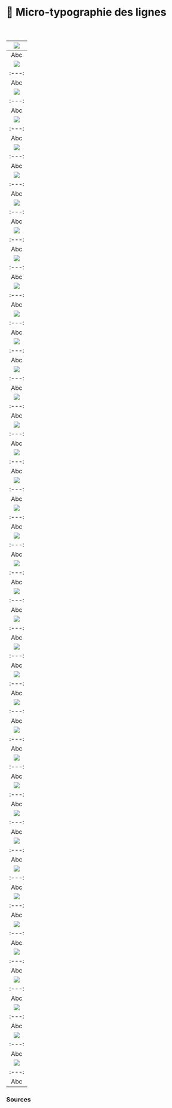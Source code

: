 # 🦠 Micro-typographie des lignes

  
### &nbsp;

|![](links/set-micro-typo/links/1-Micro-typo2.jpg) |
|:---:|
| Abc | 
|![](links/set-micro-typo/links/1-Micro-typo3.gif) |
|:---:|
| Abc | 
|![](links/set-micro-typo/links/1-Micro-typo9.jpg) |
|:---:|
| Abc | 
|![](links/set-micro-typo/links/1-Micro-typo10.gif) |
|:---:|
| Abc | 
|![](links/set-micro-typo/links/1-Micro-typo14.jpg) |
|:---:|
| Abc | 
|![](links/set-micro-typo/links/1-Micro-typo15.gif) |
|:---:|
| Abc | 
|![](links/set-micro-typo/links/1-Micro-typo17.jpg) |
|:---:|
| Abc | 
|![](links/set-micro-typo/links/1-Micro-typo18.gif) |
|:---:|
| Abc | 
|![](links/set-micro-typo/links/1-Micro-typo20.jpg) |
|:---:|
| Abc | 
|![](links/set-micro-typo/links/1-Micro-typo21.gif) |
|:---:|
| Abc | 
|![](links/set-micro-typo/links/1-Micro-typo24.jpg) |
|:---:|
| Abc | 
|![](links/set-micro-typo/links/1-Micro-typo25.gif) |
|:---:|
| Abc | 
|![](links/set-micro-typo/links/1-Micro-typo30.jpg) |
|:---:|
| Abc | 
|![](links/set-micro-typo/links/1-Micro-typo31.gif) |
|:---:|
| Abc | 
|![](links/set-micro-typo/links/1-Micro-typo34.jpg) |
|:---:|
| Abc | 
|![](links/set-micro-typo/links/1-Micro-typo35.gif) |
|:---:|
| Abc | 
|![](links/set-micro-typo/links/1-Micro-typo37.jpg) |
|:---:|
| Abc | 
|![](links/set-micro-typo/links/1-Micro-typo38.gif) |
|:---:|
| Abc | 
|![](links/set-micro-typo/links/1-Micro-typo43.jpg) |
|:---:|
| Abc | 
|![](links/set-micro-typo/links/1-Micro-typo44.gif) |
|:---:|
| Abc | 
|![](links/set-micro-typo/links/1-Micro-typo46.jpg) |
|:---:|
| Abc | 
|![](links/set-micro-typo/links/1-Micro-typo47.gif) |
|:---:|
| Abc | 
|![](links/set-micro-typo/links/1-Micro-typo49.jpg) |
|:---:|
| Abc | 
|![](links/set-micro-typo/links/1-Micro-typo50.gif) |
|:---:|
| Abc | 
|![](links/set-micro-typo/links/1-Micro-typo56.jpg) |
|:---:|
| Abc | 
|![](links/set-micro-typo/links/1-Micro-typo57.gif) |
|:---:|
| Abc | 
|![](links/set-micro-typo/links/1-Micro-typo62.jpg) |
|:---:|
| Abc | 
|![](links/set-micro-typo/links/1-Micro-typo63.gif) |
|:---:|
| Abc | 
|![](links/set-micro-typo/links/1-Micro-typo67.jpg) |
|:---:|
| Abc | 
|![](links/set-micro-typo/links/1-Micro-typo68.gif) |
|:---:|
| Abc | 
|![](links/set-micro-typo/links/1-Micro-typo70.gif) |
|:---:|
| Abc | 
|![](links/set-micro-typo/links/1-Micro-typo72.gif) |
|:---:|
| Abc | 
|![](links/set-micro-typo/links/1-Micro-typo74.gif) |
|:---:|
| Abc | 
|![](links/set-micro-typo/links/1-Micro-typo76.gif) |
|:---:|
| Abc | 
|![](links/set-micro-typo/links/1-Micro-typo78.jpg) |
|:---:|
| Abc | 
|![](links/set-micro-typo/links/1-Micro-typo79.gif) |
|:---:|
| Abc | 
|![](links/set-micro-typo/links/1-Micro-typo81.gif) |
|:---:|
| Abc | 
|![](links/set-micro-typo/links/1-Micro-typo83.gif) |
|:---:|
| Abc |



### Sources

<!-- - **Prénom Nom**  
  *Titre*, 0000 -->

<!-- [^1]: Adrian Frutiger, *Type, Sign, Symbol*, 1980 -->

